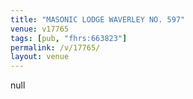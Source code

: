 ```yaml
---
title: "MASONIC LODGE WAVERLEY NO. 597"
venue: v17765
tags: [pub, "fhrs:663823"]
permalink: /v/17765/
layout: venue
---
```

null